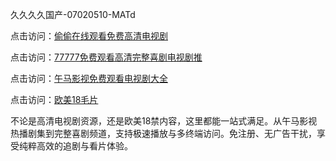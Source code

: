 久久久久国产-07020510-MATd

点击访问：<a href="https://heiliao2dmwwy.pages.dev">偷偷在线观看免费高清电视剧</a>

点击访问：<a href="https://heiliaoll4qsx.pages.dev">77777免费观看高清完整喜剧电视剧推</a>

点击访问：<a href="https://heiliaowzu4ur.pages.dev">午马影视免费观看电视剧大全</a>

点击访问：<a href="https://heiliaozj3tjd.pages.dev">欧美18毛片</a>

不论是高清电视剧资源，还是欧美18禁内容，这里都能一站式满足。从午马影视热播剧集到完整喜剧频道，支持极速播放与多终端访问。免注册、无广告干扰，享受纯粹高效的追剧与看片体验。

<span style="display:none;">[Canonical link](https://github.com/gh20250708/gh13 ）</span>

